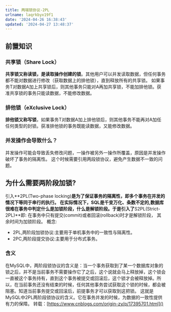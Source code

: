```yaml
---
title: 两端锁协议-2PL
urlname: laqrkbyx19f1
date: '2024-04-26 16:38:43'
updated: '2024-04-27 13:48:37'
---
```

## 前置知识
### 共享锁（Share Lock）
**共享锁又称读锁，是读取操作创建的锁**。其他用户可以并发读取数据，但任何事务都不能对数据进行修改（获取数据上的排他锁），直到释放所有的共享锁。
如果事务T对数据A加上共享锁后，则其他事务只能对A再加共享锁，不能加排他锁。获准共享锁的事务只能读数据，不能修改数据。
### 排他锁（eXclusive Lock）
**排他锁又称写锁**，如果事务T对数据A加上排他锁后，则其他事务不能再对A加任任何类型的封锁。获准排他锁的事务既能读数据，又能修改数据。
### 并发操作会导致什么？
并发操作可能会导致丢失修改问题，一操作被另外一操作所覆盖，原因是并发操作破坏了事务的隔离性。
这个时候需要引用两段锁协议，避免产生数据不一致的问题。
## 为什么需要两阶段加锁?
引入**2PL(Two-phase locking)**是为了保证事务的隔离性，即多个事务在并发的情况下等同于串行的执行。
在实际情况下，SQL是千变万化、条数不定的,数据库很难在事务中判定什么是加锁阶段，什么是解锁阶段。于是引入了**S2PL(Strict-2PL)**即:
在事务中只有提交(commit)或者回滚(rollback)时才是解锁阶段， 其余时间为加锁阶段。
概念:

- 2PL,两阶段加锁协议:主要用于单机事务中的一致性与隔离性。
- 2PC,两阶段提交协议:主要用于分布式事务。
### 含义
在MySQL中，两阶段锁协议的含义是：当一个事务获取到了某一个数据库对象的锁之后，并不是当前事务不需要操作它了之后，这个说就会马上释放掉，这个锁会一直被这个事务持有，直到这个事务被提交或回滚后，这个锁才会被释放掉。所以，在当前事务还没有结束的时候，任何其他事务尝试获取这个锁的时候，都会被阻塞。知道当前事务提交或回滚后，前提事务才可以获取到这把锁。
这就是MySQL中2PL两阶段锁协议的含义。它在事务并发的时候，为数据的一致性提供有力的保障。
转载：[https://www.cnblogs.com/origin-zy/p/17395701.html]()
